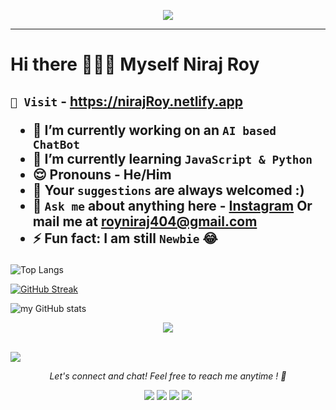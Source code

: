 <p align="center"><img src="https://github.com/Niraj-Roy/Niraj-Roy/blob/main/39998-web-development.gif"=alt"bt">
<br>
<hr>

# Hi there 🙋🏻‍♂️ Myself  Niraj Roy 

<h2>

` 💌 Visit ` - https://nirajRoy.netlify.app

- 🔭 I’m currently working on an ` AI based ChatBot `
- 🌱 I’m currently learning ` JavaScript & Python `
- 😌 Pronouns - He/Him
- 🥰 Your ` suggestions ` are always welcomed :)
- 💬 ` Ask me ` about anything here - [Instagram](https://instagram.com/_oye_niraj)
      Or mail me at royniraj404@gmail.com
- ⚡ Fun fact: I am still ` Newbie ` 😂

</h2>


![Top Langs](https://github-readme-stats.vercel.app/api/top-langs/?username=NikkuRoy&layout=compact)

[![GitHub Streak](https://github-readme-streak-stats.herokuapp.com?user=NikkuRoy&theme=Javascript-dark&date_format=j%20M%5B%20Y%5D)](https://git.io/streak-stats)

![my GitHub stats](https://github-readme-stats.vercel.app/api?username=NikkuRoy&theme=highcontrast&show_icons=true)



<div align="center"> 
  <img align="center" src="https://activity-graph.herokuapp.com/graph?username=NikkuRoy&theme=react-dark">
</div>

<br>

![](https://komarev.com/ghpvc/?username=NikkuRoy&color=brightgreen)

<p align="center">
  <i>Let's connect and chat! Feel free to reach me anytime ! 🥰</i>

 <br>
<p align="center">
    <a href="https://twitter.com/royniraj404" alt="Twitter"><img src="https://raw.githubusercontent.com/jayehernandez/jayehernandez/3f5402efef9a0ae89211a6e04609558e862ca616/readme/twitter-fill.svg"></a>
    <a href="https://https://www.linkedin.com/in/niraj-roy-777649228" alt="Linkedin"><img src="https://raw.githubusercontent.com/jayehernandez/jayehernandez/3f5402efef9a0ae89211a6e04609558e862ca616/readme/linkedin-fill.svg"></a>
    <a href="mailto: royniraj404@gmail.com" alt="Contact me"><img src="https://raw.githubusercontent.com/jayehernandez/jayehernandez/3f5402efef9a0ae89211a6e04609558e862ca616/readme/mail-fill.svg"></a>
    <a href="https://NirajRoy.netlify.app" alt="My site"><img src="https://raw.githubusercontent.com/jayehernandez/jayehernandez/3f5402efef9a0ae89211a6e04609558e862ca616/readme/external-link-line.svg"></a>
  </p>


  
</p>
